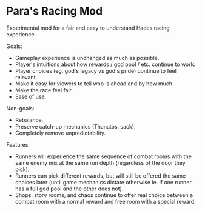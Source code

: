 Para's Racing Mod
=================

Experimental mod for a fair and easy to understand Hades racing experience.

Goals:
 - Gameplay experience is unchanged as much as possible.
 - Player's intuitions about how rewards / god pool / etc. continue to work.
 - Player choices (eg. god's legacy vs god's pride) continue to feel relevant.
 - Make it easy for viewers to tell who is ahead and by how much.
 - Make the race feel fair.
 - Ease of use.

Non-goals:
 - Rebalance.
 - Preserve catch-up mechanics (Thanatos, sack).
 - Completely remove unpredictability.

Features:
 - Runners will experience the same sequence of combat rooms with the same enemy mix
   at the same run depth (regardless of the door they pick).
 - Runners can pick different rewards, but will still be offered the same choices later
   (until game mechanics dictate otherwise ie. if one runner has a full god pool and the
   other does not).
 - Shops, story rooms, and chaos continue to offer real choice between a combat room with
   a normal reward and free room with a special reward.
